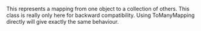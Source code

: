 This represents a mapping from one object to a collection of others. This class is really only here for backward compatibility. Using ToManyMapping directly will give exactly the same behaviour.

